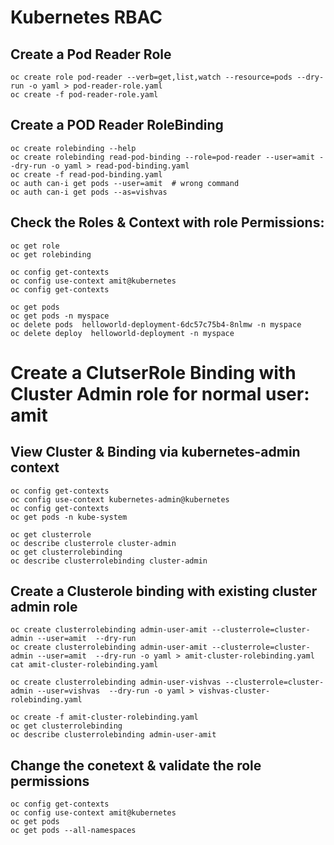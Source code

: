 # Kubernetes RBAC 

## Create a Pod Reader Role
```
oc create role pod-reader --verb=get,list,watch --resource=pods --dry-run -o yaml > pod-reader-role.yaml
oc create -f pod-reader-role.yaml
```

## Create a POD Reader RoleBinding 
```
oc create rolebinding --help
oc create rolebinding read-pod-binding --role=pod-reader --user=amit --dry-run -o yaml > read-pod-binding.yaml
oc create -f read-pod-binding.yaml
oc auth can-i get pods --user=amit  # wrong command
oc auth can-i get pods --as=vishvas 
```

## Check the Roles & Context with role Permissions:
```
oc get role
oc get rolebinding 

oc config get-contexts
oc config use-context amit@kubernetes
oc config get-contexts

oc get pods 
oc get pods -n myspace
oc delete pods  helloworld-deployment-6dc57c75b4-8nlmw -n myspace
oc delete deploy  helloworld-deployment -n myspace
```


# Create a ClutserRole Binding with Cluster Admin role for normal user: amit


## View Cluster & Binding via kubernetes-admin context
```
oc config get-contexts
oc config use-context kubernetes-admin@kubernetes
oc config get-contexts
oc get pods -n kube-system

oc get clusterrole
oc describe clusterrole cluster-admin
oc get clusterrolebinding
oc describe clusterrolebinding cluster-admin
```

## Create a Clusterole binding with existing cluster admin role
```
oc create clusterrolebinding admin-user-amit --clusterrole=cluster-admin --user=amit  --dry-run 
oc create clusterrolebinding admin-user-amit --clusterrole=cluster-admin --user=amit  --dry-run -o yaml > amit-cluster-rolebinding.yaml
cat amit-cluster-rolebinding.yaml 

oc create clusterrolebinding admin-user-vishvas --clusterrole=cluster-admin --user=vishvas  --dry-run -o yaml > vishvas-cluster-rolebinding.yaml

oc create -f amit-cluster-rolebinding.yaml
oc get clusterrolebinding
oc describe clusterrolebinding admin-user-amit
```

## Change the conetext & validate the role permissions
```
oc config get-contexts
oc config use-context amit@kubernetes
oc get pods 
oc get pods --all-namespaces
   
```

